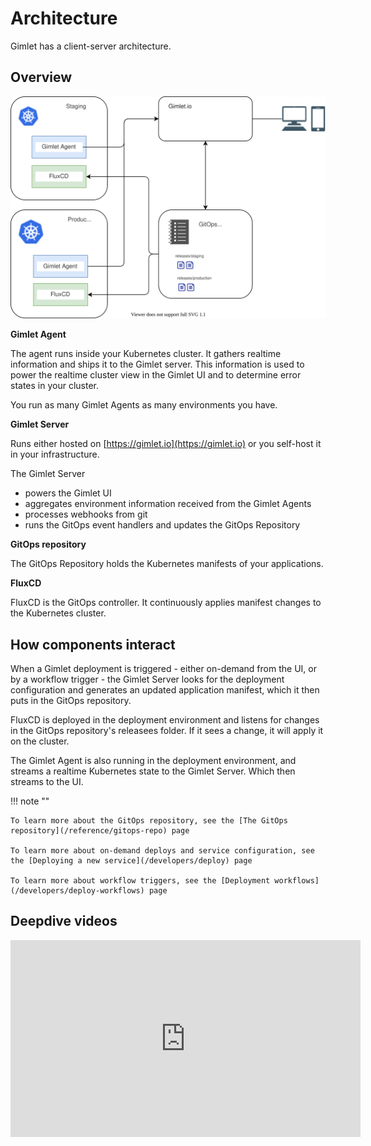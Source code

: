 # Architecture

Gimlet has a client-server architecture.

## Overview

![Gimlet architecture](./architecture.svg)

**Gimlet Agent**

The agent runs inside your Kubernetes cluster. It gathers realtime information and ships it to the Gimlet server.
This information is used to power the realtime cluster view in the Gimlet UI and to determine error states in your cluster.

You run as many Gimlet Agents as many environments you have.

**Gimlet Server**

Runs either hosted on [https://gimlet.io](https://gimlet.io) or you self-host it in your infrastructure.

The Gimlet Server

- powers the Gimlet UI
- aggregates environment information received from the Gimlet Agents
- processes webhooks from git
- runs the GitOps event handlers and updates the GitOps Repository

**GitOps repository**

The GitOps Repository holds the Kubernetes manifests of your applications. 

**FluxCD**

FluxCD is the GitOps controller. It continuously applies manifest changes to the Kubernetes cluster.

## How components interact

When a Gimlet deployment is triggered - either on-demand from the UI, or by a workflow trigger - the Gimlet Server looks for the deployment configuration
and generates an updated application manifest, which it then puts in the GitOps repository.

FluxCD is deployed in the deployment environment and listens for changes in the GitOps repository's releasees folder.
If it sees a change, it will apply it on the cluster.

The Gimlet Agent is also running in the deployment environment, and streams a realtime Kubernetes state to the Gimlet Server. Which then streams to the UI.


!!! note ""

    To learn more about the GitOps repository, see the [The GitOps repository](/reference/gitops-repo) page
    
    To learn more about on-demand deploys and service configuration, see the [Deploying a new service](/developers/deploy) page

    To learn more about workflow triggers, see the [Deployment workflows](/developers/deploy-workflows) page



## Deepdive videos

<iframe width="560" height="315" src="https://www.youtube.com/embed/videoseries?list=PLjJkiSWPwuPKG_3X7WsOtfr4MpcdjRzn7" frameborder="0" allow="accelerometer; autoplay; encrypted-media; gyroscope; picture-in-picture" allowfullscreen></iframe>




